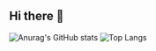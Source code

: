 ## Hi there 👋

<!--
**QingZhou-YangHY/QingZhou-YangHY** is a ✨ _special_ ✨ repository because its `README.md` (this file) appears on your GitHub profile.

Here are some ideas to get you started:

- 🔭 I’m currently working on ...
- 🌱 I’m currently learning ...
- 👯 I’m looking to collaborate on ...
- 🤔 I’m looking for help with ...
- 💬 Ask me about ...
- 📫 How to reach me: ...
- 😄 Pronouns: ...
- ⚡ Fun fact: ...
-->
![Anurag's GitHub stats](https://github-readme-stats.vercel.app/api?username=QingZhou-YangHY)
![Top Langs](https://github-readme-stats.vercel.app/api/top-langs/?username=QingZhou-YangHY)

